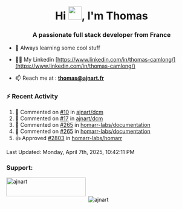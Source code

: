 <h1 align="center">Hi <img height="35px" src="https://raw.githubusercontent.com/MartinHeinz/MartinHeinz/master/wave.gif" width="35px"/>, I'm Thomas</h1>
<h3 align="center">A passionate full stack developer from France</h3>

- 🌱 Always learning some cool stuff 

- 👨‍💻 My Linkedin [https://www.linkedin.com/in/thomas-camlong/](https://www.linkedin.com/in/thomas-camlong/)

- 📫 Reach me at : **thomas@ajnart.fr**

### :zap: Recent Activity

<!--RECENT_ACTIVITY:start-->
1. 💬 Commented on [#10](https://github.com/ajnart/dcm/issues/10#issuecomment-2782091619) in [ajnart/dcm](https://github.com/ajnart/dcm)<br>
2. 💬 Commented on [#17](https://github.com/ajnart/dcm/issues/17#issuecomment-2782088751) in [ajnart/dcm](https://github.com/ajnart/dcm)<br>
3. 💬 Commented on [#265](https://github.com/homarr-labs/documentation/pull/265#discussion_r2029815952) in [homarr-labs/documentation](https://github.com/homarr-labs/documentation)<br>
4. 💬 Commented on [#265](https://github.com/homarr-labs/documentation/pull/265#discussion_r2029815791) in [homarr-labs/documentation](https://github.com/homarr-labs/documentation)<br>
5. 👍 Approved [#2803](https://github.com/homarr-labs/homarr/pull/2803#pullrequestreview-2744047784) in [homarr-labs/homarr](https://github.com/homarr-labs/homarr)<br>
<!--RECENT_ACTIVITY:end-->

<!--RECENT_ACTIVITY:last_update-->
Last Updated: Monday, April 7th, 2025, 10:42:11 PM
<!--RECENT_ACTIVITY:last_update_end-->
<h3 align="left">Support:</h3>
<p><a href="https://ko-fi.com/ajnart"> <img align="left" src="https://cdn.ko-fi.com/cdn/kofi3.png?v=3" height="50" width="210" alt="ajnart" /></a></p><br><br>

<p>&nbsp;<img align="center" src="https://github-readme-stats.vercel.app/api?username=ajnart&show_icons=true&theme=tokyonight&locale=en" alt="ajnart" /></p>
